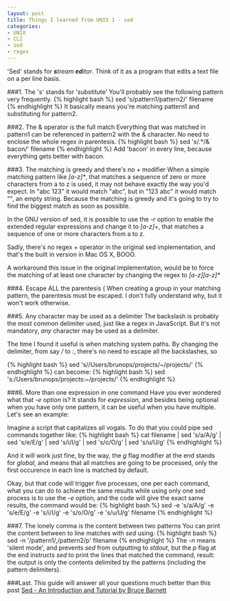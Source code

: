 ```yaml
---
layout: post
title: Things I learned from UNIX 1 - sed
categories:
- UNIX
- CLI
- sed
- regex
---
```

'Sed' stands for _**s**tream **ed**itor_. Think of it as a program that edits a text file on a per line basis.

###1. The 's' stands for 'substitute'
You'll probably see the following pattern very frequently.
{% highlight bash %}
sed 's/pattern1/pattern2/' filename
{% endhighlight %}
It basically means you're matching pattern1 and substituting for pattern2.

###2. The & operator is the full match
Everything that was matched in pattern1 can be referenced in pattern2 with the & character. No need to enclose the whole regex in parentesis.
{% highlight bash %}
sed 's/.*/& bacon/' filename
{% endhighlight %}
Add 'bacon' in every line, because everything gets better with bacon.

###3. The matching is greedy and there's no _+_ modifier
When a simple matching pattern like _[a-z]*_, that matches a sequence of zero or more characters from a to z is used, it may not behave exactly the way you'd expect. In "abc 123" it would match "abc", but in "123 abc" it would match "", an empty string. Because the matching is greedy and it's going to try to find the biggest match as soon as possible.

In the GNU version of sed, it is possible to use the _-r_ option to enable the extended regular expressions and change it to _[a-z]+_, that matches a sequence of one or more characters from a to z.

Sadly, there's no regex _+_ operator in the original sed implementation, and that's the built in version in Mac OS X, BOOO.

A workaround this issue in the original implementation, would be to force the matching of at least one character by changing the regex to _[a-z][a-z]*_

###4. Escape ALL the parentesis \(
When creating a group in your matching pattern, the parentesis must be escaped. I don't fully understand why, but it won't work otherwise.

###5. Any character may be used as a delimiter
The backslash is probably the most common delimiter used, just like a regex in JavaScript. But it's not mandatory, _any_ character may be used as a delimiter.

The time I found it useful is when matching system paths. By changing the delimiter, from say _/_ to _:_, there's no need to escape all the backslashes, so

{% highlight bash %}
sed 's/\/Users\/brunops\/projects/~\/projects/'
{% endhighlight %}
can become:
{% highlight bash %}
sed 's:/Users/brunops/projects:~/projects/'
{% endhighlight %}

###6. More than one expression in one command
Have you ever wondered what that _-e_ option is? It stands for _expression_, and besides being optional when you have only one pattern, it can be useful when you have multiple. Let's see an example:

Imagine a script that capitalizes all vogals. To do that you could pipe sed commands together like:
{% highlight bash %}
cat filename | sed 's/a/A/g' | sed 's/e/E/g' | sed 's/i/I/g' | sed 's/o/O/g' | sed 's/u/U/g'
{% endhighlight %}

And it will work just fine, by the way, the _g_ flag modifier at the end stands for _global_, and means that all matches are going to be processed, only the first occurence in each line is matched by default.

Okay, but that code will trigger five processes, one per each command, what you can do to achieve the same results while using only one sed process is to use the _-e_ option, and the code will give the exact same results, the command would be:
{% highlight bash %}
sed -e 's/a/A/g' -e 's/e/E/g' -e 's/i/I/g' -e 's/o/O/g' -e 's/u/U/g' filename
{% endhighlight %}

###7. The lonely comma is the content between two patterns
You can print the content between to line matches with _sed_ using:
{% highlight bash %}
sed -n '/pattern1/,/pattern2/p' filename
{% endhighlight %}
The _-n_ means 'silent mode', and prevents _sed_ from outputting to _stdout_, but the _p_ flag at the end instructs _sed_ to print the lines that matched the command, result: the output is only the contents delimited by the patterns (including the pattern delimiters).

###Last. This guide will answer all your questions much better than this post
[Sed - An Introduction and Tutorial by Bruce Barnett](http://www.grymoire.com/Unix/Sed.html)




